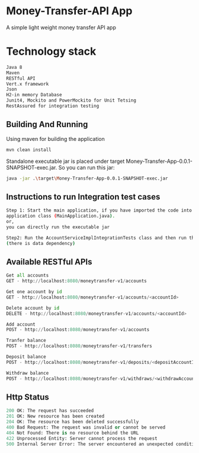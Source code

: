 # Money-Transfer-API App
A simple light weight money transfer API app

# Technology stack

```bash
Java 8
Maven
RESTful API
Vert.x framework
Json
H2-in memory Database
Junit4, Mockito and PowerMockito for Unit Tetsing
RestAssured for integration testing
```

## Building And Running

Using maven for building the application

```bash
mvn clean install 
```
Standalone executable jar is placed under target Money-Transfer-App-0.0.1-SNAPSHOT-exec.jar. So you can run this jar:

```bash
java -jar .\target\Money-Transfer-App-0.0.1-SNAPSHOT-exec.jar
```
## Instructions to run Integration test cases
```bash
Step 1: Start the main application, if you have imported the code into any IDE then you can run the main 
application class (MainApplication.java).
or,
you can directly run the executable jar

Step2: Run the AccountServiceImplIntegrationTests class and then run the TransferBalanceServiceImplIntegrationTests class
(there is data dependency)
```
## Available RESTful APIs

```python
Get all accounts
GET - http://localhost:8080/moneytransfer-v1/accounts

Get one account by id
GET - http://localhost:8080/moneytransfer-v1/accounts/<accountId>

Delete account by id  
DELETE - http://localhost:8080/moneytransfer-v1/accounts/<accountId>

Add account
POST - http://localhost:8080/moneytransfer-v1/accounts

Tranfer balance
POST - http://localhost:8080/moneytransfer-v1/transfers

Deposit balance
POST - http://localhost:8080/moneytransfer-v1/deposits/<depositAccountId>/<balance>

Withdraw balance
POST - http://localhost:8080/moneytransfer-v1/withdraws/<withdrawAccountId>/<balance>
```

## Http Status
```python
200 OK: The request has succeeded
201 OK: New resource has been created
204 OK: The resource has been deleted successfully
400 Bad Request: The request was invalid or cannot be served
404 Not Found: There is no resource behind the URL
422 Unprocessed Entity: Server cannot process the request
500 Internal Server Error: The server encountered an unexpected condition
```
